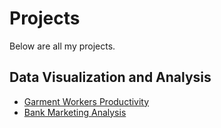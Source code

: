 # Projects


Below are all my projects.

## Data Visualization and Analysis

- [Garment Workers Productivity](https://github.com/himanshhh/Data_Visualization_CA2)
- [Bank Marketing Analysis](https://github.com/himanshhh/Data_Visualization_GroupCA)
